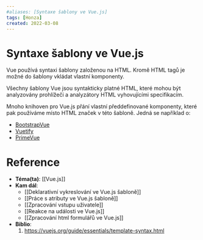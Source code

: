 ```yaml
---
#aliases: [Syntaxe šablony ve Vue.js]
tags: [Honza]
created: 2022-03-08
---
```


# Syntaxe šablony ve Vue.js
Vue používá syntaxi šablony založenou na HTML.
Kromě HTML tagů je možné do šablony vkládat vlastní komponenty.

Všechny šablony Vue jsou syntakticky platné HTML, které mohou být analyzovány prohlížeči a analyzátory HTML vyhovujícími specifikacím.

Mnoho knihoven pro Vue.js přání vlastní předdefinované komponenty, které pak používáme místo HTML značek v této šabloně.
Jedná se například o:
- [BootstrapVue](https://www.npmjs.com/package/bootstrap-vue-3)
- [Vuetify](https://next.vuetifyjs.com/en/)
- [PrimeVue](https://www.primefaces.org/primevue/#/)

# Reference
- **Téma(ta)**: [[Vue.js]]
- **Kam dál**: 
	- [[Deklarativní vykreslování ve Vue.js šabloně]]
	- [[Práce s atributy ve Vue.js šabloně]]
	- [[Zpracování vstupu uživatele]]
	- [[Reakce na události ve Vue.js]]
	- [[Zpracování html formulářů ve Vue.js]]
- **Biblio**:
	1. https://vuejs.org/guide/essentials/template-syntax.html